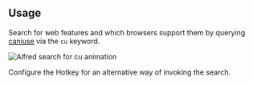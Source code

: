 ## Usage

Search for web features and which browsers support them by querying [caniuse](https://caniuse.com) via the `cu` keyword.

![Alfred search for cu animation](images/cuanimation.png)

Configure the Hotkey for an alternative way of invoking the search.
